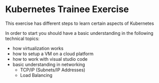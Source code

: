# Kubernetes Trainee Exercise

This exercise has different steps to learn certain aspects of Kubernetes

In order to start you should have a basic understanding in the following technical topics:

- how virtualization works
- how to setup a VM on a cloud platform
- how to work with visual studio code
- basic understanding in networking
  - TCP/IP (Subnets/IP Addresses)
  - Load Balancing
